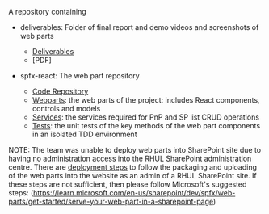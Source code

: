 A repository containing

- deliverables: Folder of final report and demo videos and screenshots of web parts
    - [Deliverables](/deliverables/README.md)
    - [PDF]

- spfx-react: The web part repository
    - [Code Repository](/spfx-react/README.md)
    - [Webparts](/spfx-react/src/webparts/): the web parts of the project: includes React components, controls and models
    - [Services](/spfx-react/src/services): the services required for PnP and SP list CRUD operations
    - [Tests](/spfx-react/src/tests/): the unit tests of the key methods of the web part components in an isolated TDD environment

NOTE: The team was unable to deploy web parts into SharePoint site due to having no administration access into the RHUL SharePoint administration centre. There are [deployment steps](/spfx-react/README.md) to follow the packaging and uploading of the web parts into the website as an admin of a RHUL SharePoint site. If these steps are not sufficient, then please follow Microsoft's suggested steps:
(https://learn.microsoft.com/en-us/sharepoint/dev/spfx/web-parts/get-started/serve-your-web-part-in-a-sharepoint-page)